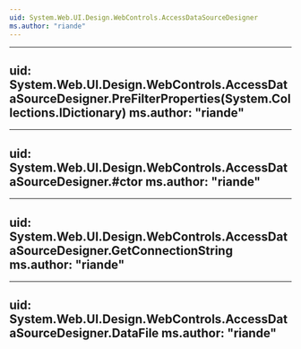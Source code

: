 ```yaml
---
uid: System.Web.UI.Design.WebControls.AccessDataSourceDesigner
ms.author: "riande"
---
```


---
uid: System.Web.UI.Design.WebControls.AccessDataSourceDesigner.PreFilterProperties(System.Collections.IDictionary)
ms.author: "riande"
---

---
uid: System.Web.UI.Design.WebControls.AccessDataSourceDesigner.#ctor
ms.author: "riande"
---

---
uid: System.Web.UI.Design.WebControls.AccessDataSourceDesigner.GetConnectionString
ms.author: "riande"
---

---
uid: System.Web.UI.Design.WebControls.AccessDataSourceDesigner.DataFile
ms.author: "riande"
---
